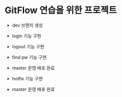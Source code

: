 # GitFlow 연습을 위한 프로젝트

- dev 브랜치 생성

- login 기능 구현

- logout 기능 구현

- find pw 기능 구현

- master 운영 배포 완료

- hotfix 기능 구현

- master 운영 배포 완료